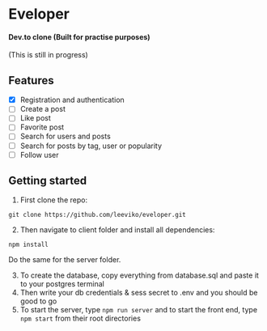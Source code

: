 # Eveloper
#### Dev.to clone (Built for practise purposes)
(This is still in progress)

## Features
- [x] Registration and authentication
- [ ] Create a post
- [ ] Like post
- [ ] Favorite post
- [ ] Search for users and posts
- [ ] Search for posts by tag, user or popularity
- [ ] Follow user

## Getting started

1. First clone the repo:
  ```
  git clone https://github.com/leeviko/eveloper.git
  ```

2. Then navigate to client folder and install all dependencies:
  ```
  npm install
  ```
  Do the same for the server folder.
  
3. To create the database, copy everything from database.sql and paste it to your postgres terminal
4. Then write your db credentials & sess secret to .env and you should be good to go
5. To start the server, type ```npm run server``` and to start the front end, type ```npm start``` from their root directories


